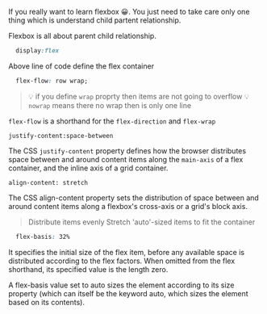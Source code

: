 If you really want to learn flexbox 😀. You just need to take care only one thing which is understand child partent relationship.

Flexbox is all about parent child relationship.

```css
  display:flex
```

Above line of code define the flex container 

```css
  flex-flow: row wrap;
```

>💡 if you define `wrap` proprty then items are not going to overflow
>💡 `nowrap` means there no wrap then is only one line 

`flex-flow` is a shorthand for the `flex-direction` and `flex-wrap` 


`justify-content:space-between`

The CSS `justify-content` property defines how the browser distributes space between and around content items along the `main-axis` of a flex container, and the inline axis of a grid container.

`align-content: stretch`

The CSS align-content property sets the distribution of space between and around content items along a flexbox's cross-axis or a grid's block axis.

> Distribute items evenly Stretch 'auto'-sized items to fit the container 

```css
  flex-basis: 32%
```
It specifies the initial size of the flex item, before any available space is distributed according to the flex factors. When omitted from the flex shorthand, its specified value is the length zero.

A flex-basis value set to auto sizes the element according to its size property (which can itself be the keyword auto, which sizes the element based on its contents).